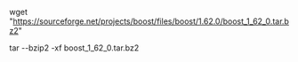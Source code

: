
wget "https://sourceforge.net/projects/boost/files/boost/1.62.0/boost_1_62_0.tar.bz2"

tar --bzip2 -xf boost_1_62_0.tar.bz2

